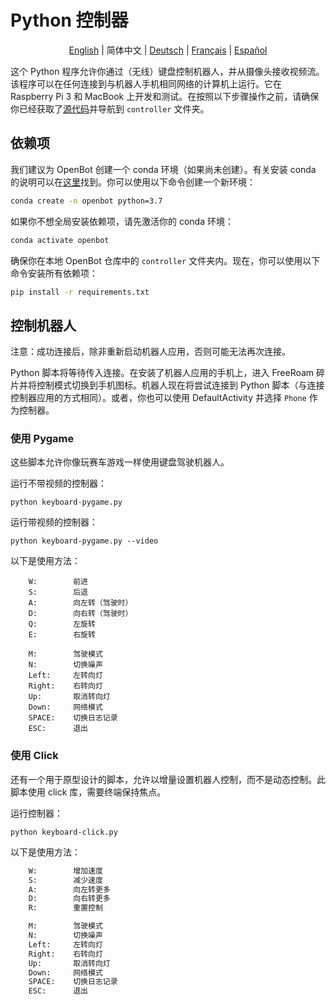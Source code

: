 # Python 控制器

<p align="center">
  <a href="README.md">English</a> |
  <span>简体中文</span> |
  <a href="README.de-DE.md">Deutsch</a> |
  <a href="README.fr-FR.md">Français</a> |
  <a href="README.es-ES.md">Español</a>
</p>

这个 Python 程序允许你通过（无线）键盘控制机器人，并从摄像头接收视频流。该程序可以在任何连接到与机器人手机相同网络的计算机上运行。它在 Raspberry Pi 3 和 MacBook 上开发和测试。在按照以下步骤操作之前，请确保你已经获取了[源代码](https://github.com/isl-org/OpenBot#get-the-source-code)并导航到 `controller` 文件夹。

## 依赖项

我们建议为 OpenBot 创建一个 conda 环境（如果尚未创建）。有关安装 conda 的说明可以在[这里](https://docs.conda.io/projects/conda/en/latest/user-guide/install/)找到。你可以使用以下命令创建一个新环境：

```bash
conda create -n openbot python=3.7
```

如果你不想全局安装依赖项，请先激活你的 conda 环境：

```bash
conda activate openbot
```

确保你在本地 OpenBot 仓库中的 `controller` 文件夹内。现在，你可以使用以下命令安装所有依赖项：

```bash
pip install -r requirements.txt
```

## 控制机器人

注意：成功连接后，除非重新启动机器人应用，否则可能无法再次连接。

Python 脚本将等待传入连接。在安装了机器人应用的手机上，进入 FreeRoam 碎片并将控制模式切换到手机图标。机器人现在将尝试连接到 Python 脚本（与连接控制器应用的方式相同）。或者，你也可以使用 DefaultActivity 并选择 `Phone` 作为控制器。

### 使用 Pygame

这些脚本允许你像玩赛车游戏一样使用键盘驾驶机器人。

运行不带视频的控制器：

`python keyboard-pygame.py`

运行带视频的控制器：

`python keyboard-pygame.py --video`

以下是使用方法：

```
    W:        前进
    S:        后退
    A:        向左转（驾驶时）
    D:        向右转（驾驶时）
    Q:        左旋转
    E:        右旋转

    M:        驾驶模式
    N:        切换噪声
    Left:     左转向灯
    Right:    右转向灯
    Up:       取消转向灯
    Down:     网络模式
    SPACE:    切换日志记录
    ESC:      退出
```

### 使用 Click

还有一个用于原型设计的脚本，允许以增量设置机器人控制，而不是动态控制。此脚本使用 click 库，需要终端保持焦点。

运行控制器：

`python keyboard-click.py`

以下是使用方法：

```bash
    W:        增加速度
    S:        减少速度
    A:        向左转更多
    D:        向右转更多
    R:        重置控制

    M:        驾驶模式
    N:        切换噪声
    Left:     左转向灯
    Right:    右转向灯
    Up:       取消转向灯
    Down:     网络模式
    SPACE:    切换日志记录
    ESC:      退出
```